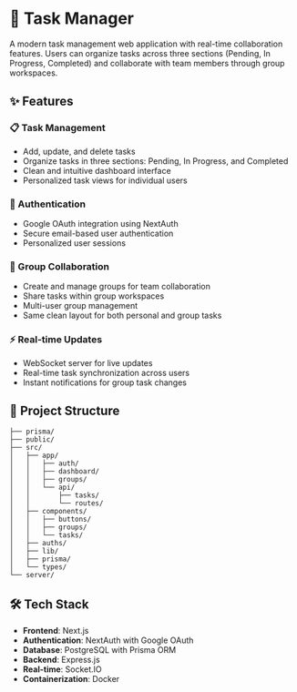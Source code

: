 # 📝 Task Manager

A modern task management web application with real-time collaboration features. Users can organize tasks across three sections (Pending, In Progress, Completed) and collaborate with team members through group workspaces.

## ✨ Features

### 📋 Task Management
- Add, update, and delete tasks
- Organize tasks in three sections: Pending, In Progress, and Completed
- Clean and intuitive dashboard interface
- Personalized task views for individual users

### 🔐 Authentication
- Google OAuth integration using NextAuth
- Secure email-based user authentication
- Personalized user sessions

### 👥 Group Collaboration
- Create and manage groups for team collaboration
- Share tasks within group workspaces
- Multi-user group management
- Same clean layout for both personal and group tasks

### ⚡ Real-time Updates
- WebSocket server for live updates
- Real-time task synchronization across users
- Instant notifications for group task changes

## 📁 Project Structure

```
├── prisma/
├── public/
├── src/
│   ├── app/
│   │   ├── auth/
│   │   ├── dashboard/
│   │   ├── groups/
│   │   └── api/
│   │       ├── tasks/
│   │       └── routes/
│   ├── components/
│   │   ├── buttons/
│   │   ├── groups/
│   │   └── tasks/
│   ├── auths/
│   ├── lib/
│   ├── prisma/
│   └── types/
└── server/
```


## 🛠️ Tech Stack

- **Frontend**: Next.js
- **Authentication**: NextAuth with Google OAuth
- **Database**: PostgreSQL with Prisma ORM
- **Backend**: Express.js
- **Real-time**: Socket.IO
- **Containerization**: Docker
